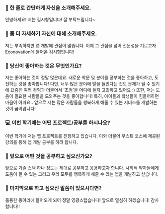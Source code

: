 ### 👋 한 줄로 간단하게 자신을 소개해주세요.
안녕하세요! 저는 김시형입니다! 잘 부탁드립니다~


### 🔎 좀 더 자세하기 자신에 대해 소개해주세요.
저는 부족하지만 앱 개발에 관심이 많습니다. 이제 그 관심을 넘어 전문성을 기르고자 Econovation에 들어온 김시형입니다!


### 💌 당신이 좋아하는 것은 무엇인가요?
저는 좋아하는 것이 정말 많은데요. 새로운 학문 및 분야를 공부하는 것을 좋아하고, 도전하는 것을 좋아합니다!
다만, 너무 많은 분야에 발을 들인다는 것도 문제가 될 수 있기에 요즘은 여러 경험과 더불어서 '초점'을 어디에 둘지 고민하고 있어요 :)
또한, 저는 도움이 필요한 사람들을 도와주는 것을 좋아합니다! 특히, 아이들과 학생들이 힘들어하면 마음이 아파요..
앞으로 저는 많은 사람들을 행복하게 해줄 수 있는 서비스를 개발하는 것이 꿈이랍니다!


### 💻 이번 학기에는 어떤 프로젝트/공부를 하시나요?
이번 학기에 저는 앱 프로젝트를 진행하고 있습니다. 이와 더불어 부스트 코스에 제공된 강의를 통해 앱 개발 공부를 하려 합니다.


### 👣 앞으로 어떤 것을 공부하고 싶으신가요?
앞으로 기술 스택 하나 정도는 제대로 공부하고 응용하고자 합니다. 사회적 약자들에게 도움이 될 수 있는 그리고 우리 모두를 행복하게 해줄 수 있는 앱을 개발하고 싶습니다.


### 💙 마지막으로 하고 싶으신 말씀이 있으시다면?
훌륭한 동아리에 들어오게 되어 정말 영광스럽습니다! 앞으로 열심히 하겠습니다! 감사합니다!!

